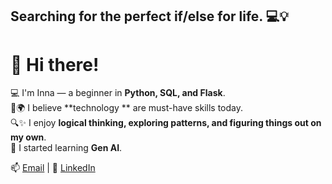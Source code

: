 ## Searching for the perfect if/else for life. 💻💡


# 👋 Hi there!

💻 I'm Inna — a beginner in **Python, SQL, and Flask**.  
🧠🌍 I believe **technology ** are must-have skills today.  
🔍✨ I enjoy **logical thinking, exploring patterns, and figuring things out on my own**.  
🤖 I started learning **Gen AI**.  

📫 [Email](mailto:igorinna35@gmail.com) | 💼 [LinkedIn](https://www.linkedin.com/in/inna-kylivnyk-289863384)
